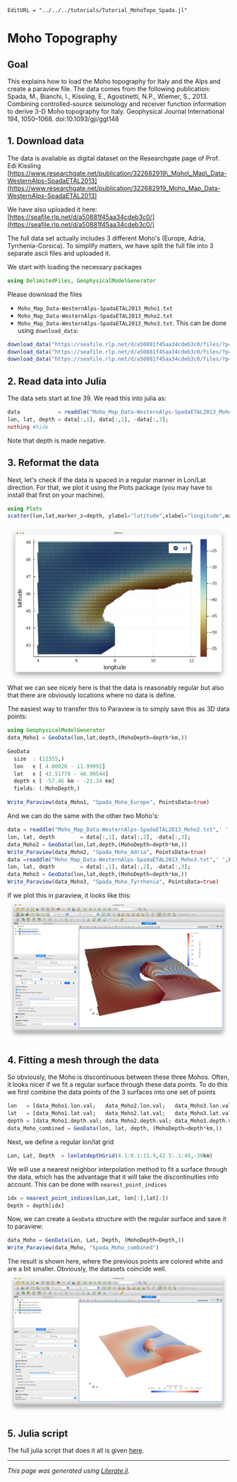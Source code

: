 ```@meta
EditURL = "../../../tutorials/Tutorial_MohoTopo_Spada.jl"
```

# Moho Topography

## Goal
This explains how to load the Moho topography for Italy and the Alps and create a paraview file.
The data comes from the following publication:
    Spada, M., Bianchi, I., Kissling, E., Agostinetti, N.P., Wiemer, S., 2013. Combining controlled-source seismology and receiver function information to derive 3-D Moho topography for Italy. Geophysical Journal International 194, 1050–1068. doi:10.1093/gji/ggt148

## 1. Download data
The data is available as digital dataset on the Researchgate page of Prof. Edi Kissling
[https://www.researchgate.net/publication/322682919\_Moho\_Map\_Data-WesternAlps-SpadaETAL2013](https://www.researchgate.net/publication/322682919_Moho_Map_Data-WesternAlps-SpadaETAL2013)

We have also uploaded it here:
[https://seafile.rlp.net/d/a50881f45aa34cdeb3c0/](https://seafile.rlp.net/d/a50881f45aa34cdeb3c0/)

The full data set actually includes 3 different Moho's (Europe, Adria, Tyrrhenia-Corsica). To simplify matters, we have split the full file into 3 separate ascii files and uploaded it.

We start with loading the necessary packages

```julia
using DelimitedFiles, GeophysicalModelGenerator
```

Please download the files
- `Moho_Map_Data-WesternAlps-SpadaETAL2013_Moho1.txt`
- `Moho_Map_Data-WesternAlps-SpadaETAL2013_Moho2.txt`
- `Moho_Map_Data-WesternAlps-SpadaETAL2013_Moho3.txt`.
This can be done using `download_data`:

```julia
download_data("https://seafile.rlp.net/d/a50881f45aa34cdeb3c0/files/?p=%2FMoho_Map_Data-WesternAlps-SpadaETAL2013_Moho1.txt&dl=1","Moho_Map_Data-WesternAlps-SpadaETAL2013_Moho1.txt")
download_data("https://seafile.rlp.net/d/a50881f45aa34cdeb3c0/files/?p=%2FMoho_Map_Data-WesternAlps-SpadaETAL2013_Moho2.txt&dl=1","Moho_Map_Data-WesternAlps-SpadaETAL2013_Moho2.txt")
download_data("https://seafile.rlp.net/d/a50881f45aa34cdeb3c0/files/?p=%2FMoho_Map_Data-WesternAlps-SpadaETAL2013_Moho3.txt&dl=1","Moho_Map_Data-WesternAlps-SpadaETAL2013_Moho3.txt")
```

## 2. Read data into Julia
The data sets start at line 39. We read this into julia as:

```julia
data            = readdlm("Moho_Map_Data-WesternAlps-SpadaETAL2013_Moho1.txt",' ',Float64,'\n', skipstart=38,header=false)
lon, lat, depth = data[:,1], data[:,2], -data[:,3];
nothing #hide
```

Note that depth is made negative.

## 3. Reformat the data
Next, let's check if the data is spaced in a regular manner in Lon/Lat direction.
For that, we plot it using the Plots package (you may have to install that first on your machine).

```julia
using Plots
scatter(lon,lat,marker_z=depth, ylabel="latitude",xlabel="longitude",markersize=2.5, c = :roma)
```

![DataPoints](../assets/img/Tutorial_MohoSpada_LonLat.png)
What we can see nicely here is that the data is reasonably regular but also that there are obviously locations where no data is define.

The easiest way to transfer this to Paraview is to simply save this as 3D data points:

```julia
using GeophysicalModelGenerator
data_Moho1 = GeoData(lon,lat,depth,(MohoDepth=depth*km,))
```

```julia
GeoData
  size  : (12355,)
  lon   ϵ [ 4.00026 - 11.99991]
  lat   ϵ [ 42.51778 - 48.99544]
  depth ϵ [ -57.46 km - -21.34 km]
  fields: (:MohoDepth,)
```

```julia
Write_Paraview(data_Moho1, "Spada_Moho_Europe", PointsData=true)
```

And we can do the same with the other two Moho's:

```julia
data = readdlm("Moho_Map_Data-WesternAlps-SpadaETAL2013_Moho2.txt",' ',Float64,'\n', skipstart=38,header=false);
lon, lat, depth        = data[:,1], data[:,2], -data[:,3];
data_Moho2 = GeoData(lon,lat,depth,(MohoDepth=depth*km,))
Write_Paraview(data_Moho2, "Spada_Moho_Adria", PointsData=true)
data =readdlm("Moho_Map_Data-WesternAlps-SpadaETAL2013_Moho3.txt",' ',Float64,'\n', skipstart=38,header=false);
lon, lat, depth        = data[:,1], data[:,2], -data[:,3];
data_Moho3 = GeoData(lon,lat,depth,(MohoDepth=depth*km,))
Write_Paraview(data_Moho3, "Spada_Moho_Tyrrhenia", PointsData=true)
```

If we plot this in paraview, it looks like this:
![DataPoints_PV](../assets/img/Tutorial_MohoSpada_LonLat_Paraview.png)

## 4. Fitting a mesh through the data
So obviously, the Moho is discontinuous between these three Mohos. Often, it looks nicer if we fit a regular surface through these data points. To do this we first combine the data points of the 3 surfaces into one set of points

```julia
lon   = [data_Moho1.lon.val;   data_Moho2.lon.val;   data_Moho3.lon.val];
lat   = [data_Moho1.lat.val;   data_Moho2.lat.val;   data_Moho3.lat.val];
depth = [data_Moho1.depth.val; data_Moho2.depth.val; data_Moho3.depth.val];
data_Moho_combined = GeoData(lon, lat, depth, (MohoDepth=depth*km,))
```

Next, we define a regular lon/lat grid

```julia
Lon, Lat, Depth  = lonlatdepthGrid(4.1:0.1:11.9,42.5:.1:49,-30km)
```

We will use a nearest neighbor interpolation method to fit a surface through the data, which has the advantage that it will take the discontinuities into account.
This can be done with `nearest_point_indices`

```julia
idx = nearest_point_indices(Lon,Lat, lon[:],lat[:])
Depth = depth[idx]
```

Now, we can create a `GeoData` structure with the regular surface and save it to paraview:

```julia
data_Moho = GeoData(Lon, Lat, Depth, (MohoDepth=Depth,))
Write_Paraview(data_Moho, "Spada_Moho_combined")
```

The result is shown here, where the previous points are colored white and are a bit smaller. Obviously, the datasets coincide well.
![DataPoints_Moho_surface](../assets/img/Tutorial_MohoSpada_Surface_Paraview.png)

## 5. Julia script
The full julia script that does it all is given [here](https://github.com/JuliaGeodynamics/GeophysicalModelGenerator.jl/tree/main/tutorials/Tutorial_MohoTopo_Spada.jl).

---

*This page was generated using [Literate.jl](https://github.com/fredrikekre/Literate.jl).*

